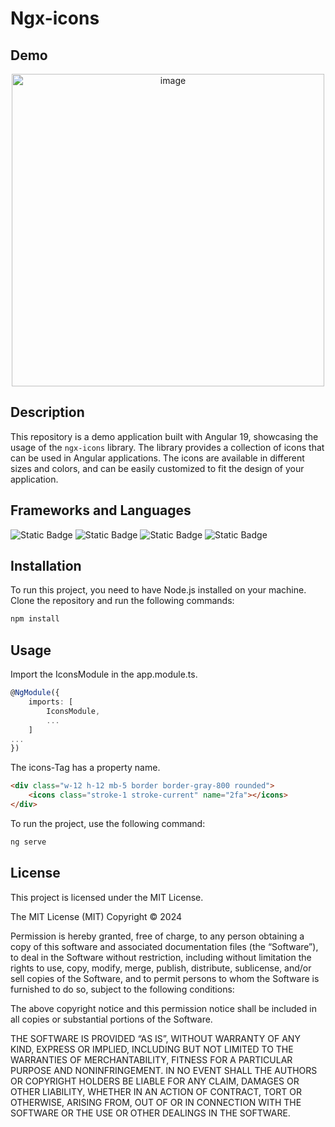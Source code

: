 # Ngx-icons

## Demo
<p align="center">
  <a href="https://christophhu.github.io/ngx-icons"><img src="https://github.com/ChristophHu/ChristophHu/blob/main/assets/img/ngx-icons.png" width="500" alt="image" /></a>
</p>

## Description
This repository is a demo application built with Angular 19, showcasing the usage of the `ngx-icons` library. The library provides a collection of icons that can be used in Angular applications. The icons are available in different sizes and colors, and can be easily customized to fit the design of your application.

## Frameworks and Languages
<p align="left">
  <img alt="Static Badge" src="https://img.shields.io/badge/Angular-000000.svg?style=for-the-badge&logo=angular&logoColor=white&labelColor=000000&color=000000">
  <img alt="Static Badge" src="https://img.shields.io/badge/HTML5-000000.svg?style=for-the-badge&logo=html5&logoColor=white&labelColor=E34F26&color=000000">
  <img alt="Static Badge" src="https://img.shields.io/badge/SASS-000000.svg?style=for-the-badge&logo=sass&logoColor=white&labelColor=CC6699&color=000000">
  <img alt="Static Badge" src="https://img.shields.io/badge/TypeScript-000000.svg?style=for-the-badge&logo=typescript&logoColor=white&labelColor=007ACC&color=000000">
</p>

## Installation
To run this project, you need to have Node.js installed on your machine. Clone the repository and run the following commands:

```bash
npm install
```

## Usage
Import the IconsModule in the app.module.ts.

```typescript
@NgModule({
    imports: [
        IconsModule,
        ...
    ]
...
})
```
The icons-Tag has a property name.

```html
<div class="w-12 h-12 mb-5 border border-gray-800 rounded">
    <icons class="stroke-1 stroke-current" name="2fa"></icons>
</div>
```

To run the project, use the following command:
```bash
ng serve
```

## License
This project is licensed under the MIT License.

The MIT License (MIT)
Copyright © 2024 <copyright holders>

Permission is hereby granted, free of charge, to any person obtaining a copy of this software and associated documentation files (the “Software”), to deal in the Software without restriction, including without limitation the rights to use, copy, modify, merge, publish, distribute, sublicense, and/or sell copies of the Software, and to permit persons to whom the Software is furnished to do so, subject to the following conditions:

The above copyright notice and this permission notice shall be included in all copies or substantial portions of the Software.

THE SOFTWARE IS PROVIDED “AS IS”, WITHOUT WARRANTY OF ANY KIND, EXPRESS OR IMPLIED, INCLUDING BUT NOT LIMITED TO THE WARRANTIES OF MERCHANTABILITY, FITNESS FOR A PARTICULAR PURPOSE AND NONINFRINGEMENT. IN NO EVENT SHALL THE AUTHORS OR COPYRIGHT HOLDERS BE LIABLE FOR ANY CLAIM, DAMAGES OR OTHER LIABILITY, WHETHER IN AN ACTION OF CONTRACT, TORT OR OTHERWISE, ARISING FROM, OUT OF OR IN CONNECTION WITH THE SOFTWARE OR THE USE OR OTHER DEALINGS IN THE SOFTWARE.
